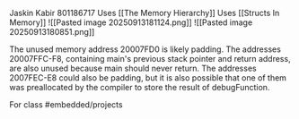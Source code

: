 Jaskin Kabir 801186717
Uses [[The Memory Hierarchy]]
Uses [[Structs In Memory]]
![[Pasted image 20250913181124.png]]
![[Pasted image 20250913180851.png]]

The unused memory address 20007FD0 is likely padding. The addresses 20007FFC-F8, containing main's previous stack pointer and return address, are also unused because main should never return. The addresses 2007FEC-E8 could also be padding, but it is also possible that one of them was preallocated by the compiler to store the result of debugFunction.

For class #embedded/projects